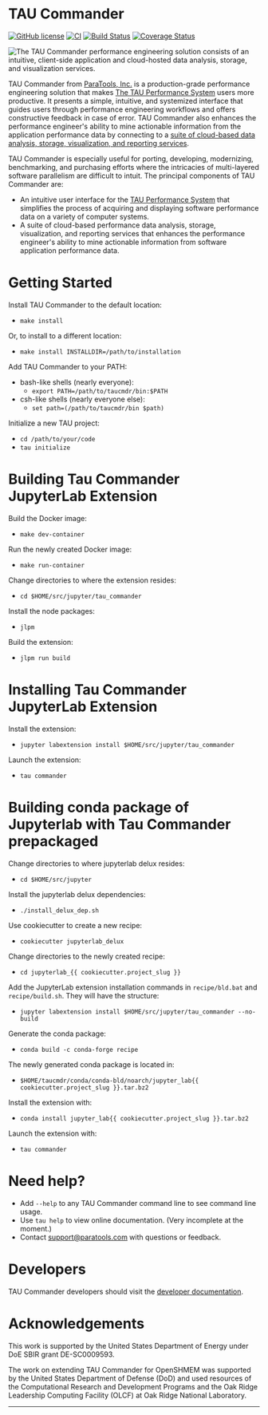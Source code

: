 TAU Commander
=============

[![GitHub license][License img]](./LICENSE)
[![CI][CI img]](https://github.com/ParaToolsInc/taucmdr/actions)
[![Build Status][Build img]](https://travis-ci.org/ParaToolsInc/taucmdr)
[![Coverage Status][Coverage img]](https://codecov.io/github/ParaToolsInc/taucmdr?branch=master)

![The TAU Commander performance engineering solution consists of an
intuitive, client-side application and cloud-hosted data analysis,
storage, and visualization services.](docs/_static/taucmdr.png)

TAU Commander from [ParaTools, Inc.](http://www.paratools.com/) is a
production-grade performance engineering solution that makes
[The TAU Performance System](http://tau.uoregon.edu/) users more productive.
It presents a simple, intuitive, and systemized interface that guides users
through performance engineering workflows and offers constructive feedback
in case of error.  TAU Commander also enhances the performance engineer's
ability to mine actionable information from the application performance
data by connecting to a [suite of cloud-based data analysis, storage,
visualization, and reporting services](http://www.taucommander.com/).

TAU Commander is especially useful for porting, developing, modernizing,
benchmarking, and purchasing efforts where the intricacies of multi-layered
software parallelism are difficult to intuit.  The principal components of
TAU Commander are:

  - An intuitive user interface for the
  [TAU Performance System](http://tau.uoregon.edu/) that simplifies the
  process of acquiring and displaying software performance data on a
  variety of computer systems.
  - A suite of cloud-based performance data analysis, storage, visualization,
  and reporting services that enhances the performance engineer's ability
  to mine actionable information from software application performance data.

Getting Started
===============

Install TAU Commander to the default location:

  - `make install`

Or, to install to a different location:

  - `make install INSTALLDIR=/path/to/installation`

Add TAU Commander to your PATH:

  - bash-like shells (nearly everyone):
    - `export PATH=/path/to/taucmdr/bin:$PATH`
  - csh-like shells (nearly everyone else):
    - `set path=(/path/to/taucmdr/bin $path)`

Initialize a new TAU project:

  - `cd /path/to/your/code`
  - `tau initialize`

Building Tau Commander JupyterLab Extension
===========================================

Build the Docker image:

  - `make dev-container`

Run the newly created Docker image:

  - `make run-container`

Change directories to where the extension resides:

  - `cd $HOME/src/jupyter/tau_commander`

Install the node packages:

  - `jlpm`

Build the extension:

  - `jlpm run build`

Installing Tau Commander JupyterLab Extension
=============================================

Install the extension:

  - `jupyter labextension install $HOME/src/jupyter/tau_commander`

Launch the extension:

  - `tau commander`

Building conda package of Jupyterlab with Tau Commander prepackaged
===================================================================

Change directories to where jupyterlab delux resides:

  - `cd $HOME/src/jupyter`

Install the jupyterlab delux dependencies:

  - `./install_delux_dep.sh`

Use cookiecutter to create a new recipe:

  - `cookiecutter jupyterlab_delux`

Change directories to the newly created recipe:

  - `cd jupyterlab_{{ cookiecutter.project_slug }}`

Add the JupyterLab extension installation commands in `recipe/bld.bat` and `recipe/build.sh`. They will have the structure:
  
  - `jupyter labextension install $HOME/src/jupyter/tau_commander --no-build`

Generate the conda package:

  - `conda build -c conda-forge recipe`

The newly generated conda package is located in:

  - `$HOME/taucmdr/conda/conda-bld/noarch/jupyter_lab{{ cookiecutter.project_slug }}.tar.bz2`

Install the extension with:

  - `conda install jupyter_lab{{ cookiecutter.project_slug }}.tar.bz2`

Launch the extension with:

  - `tau commander`

Need help?
==========

  - Add `--help` to any TAU Commander command line to see command line usage.
  - Use `tau help` to view online documentation.  (Very incomplete at the moment.)
  - Contact support@paratools.com with questions or feedback.

Developers
==========

TAU Commander developers should visit the [developer documentation](http://paratoolsinc.github.io/taucmdr/).

Acknowledgements
================

This work is supported by the United States Department of Energy under
DoE SBIR grant DE-SC0009593.

The work on extending TAU Commander for OpenSHMEM was supported by the
United States Department of Defense (DoD) and used resources of the
Computational Research and Development Programs and the Oak Ridge
Leadership Computing Facility (OLCF) at Oak Ridge National Laboratory.

---------------------------------------------------------------------------

[CI img]: https://github.com/ParaToolsInc/taucmdr/workflows/CI/badge.svg?branch=GH-Actions&event=push "GH Actions CI image"
[Build img]: https://travis-ci.org/ParaToolsInc/taucmdr.svg?branch=master "Travis-CI build status image"
[Coverage img]: https://codecov.io/github/ParaToolsInc/taucmdr/coverage.svg?branch=master "Unit test code coverage image"
[License img]: https://img.shields.io/badge/license-BSD--3-blue.svg "View BSD-3 License"

